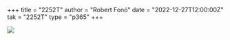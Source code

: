 +++
title = "2252T"
author = "Robert Fonó"
date = "2022-12-27T12:00:00Z"
tak = "2252T"
type = "p365"
+++

![](2022-12-27.jpeg)